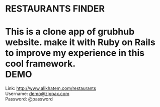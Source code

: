 RESTAURANTS FINDER
===============
This is a clone app of grubhub website. make it with Ruby on Rails to improve my experience in this cool framework.
<br />
DEMO
===============
Link: http://www.alikhatem.com/restaurants
<br />
Username: demo@zippax.com
<br />
Password: @password
